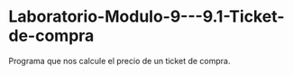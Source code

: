# Laboratorio-Modulo-9---9.1-Ticket-de-compra

Programa que nos calcule el precio de un ticket de compra.
